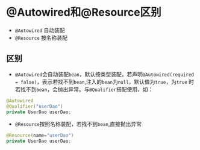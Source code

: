 # @Autowired和@Resource区别

* `@Autowired` 自动装配
* `@Resource` 按名称装配

## 区别
* `@Autowired`会自动装配`bean`，默认按类型装配，若声明`@Autowired(required = false)`，表示若找不到`bean`,注入的`bean`为`null`，默认值为`true`，为`true`
时若找不到`bean`，会抛出异常。与`@Qualifier`搭配使用，如：

```java
@Autowired
@Qualifier("userDao")
private UserDao userDao;
```

* `@Resource`按照名称装配，若找不到`bean`,直接抛出异常

```java
@Resource(name="userDao")
private UserDao userDao;
```
